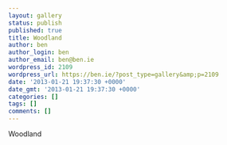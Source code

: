 ```yaml
---
layout: gallery
status: publish
published: true
title: Woodland
author: ben
author_login: ben
author_email: ben@ben.ie
wordpress_id: 2109
wordpress_url: https://ben.ie/?post_type=gallery&amp;p=2109
date: '2013-01-21 19:37:30 +0000'
date_gmt: '2013-01-21 19:37:30 +0000'
categories: []
tags: []
comments: []
---
```

<p>Woodland</p>
